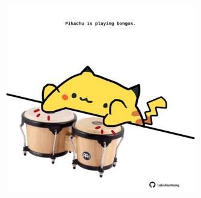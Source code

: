 <!-- built at 17/06/2021, 07:14:11 UTC -->
<p align="center">
  <img width="500" height="500" src="./ReadmeImage.svg">
</p>
